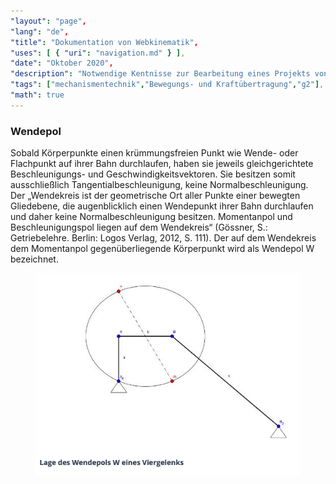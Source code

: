 ```yaml
---
"layout": "page",
"lang": "de",
"title": "Dokumentation von Webkinematik",
"uses": [ { "uri": "navigation.md" } ],
"date": "Oktober 2020",
"description": "Notwendige Kentnisse zur Bearbeitung eines Projekts von Webkinematik",
"tags": ["mechanismentechnik","Bewegungs- und Kraftübertragung","g2"],
"math": true
---
```


### Wendepol

Sobald Körperpunkte einen krümmungsfreien Punkt wie Wende- oder Flachpunkt auf ihrer Bahn durchlaufen, haben sie jeweils gleichgerichtete Beschleunigungs- und Geschwindigkeitsvektoren. Sie besitzen somit ausschließlich Tangentialbeschleunigung, keine Normalbeschleunigung. Der „Wendekreis ist der geometrische Ort aller Punkte einer bewegten Gliedebene, die augenblicklich einen Wendepunkt ihrer Bahn durchlaufen und daher keine Normalbeschleunigung besitzen. Momentanpol und Beschleunigungspol liegen auf dem Wendekreis“ (Gössner, S.: Getriebelehre. Berlin: Logos Verlag, 2012, S. 111). Der auf dem Wendekreis dem Momentanpol gegenüberliegende Körperpunkt wird als Wendepol W bezeichnet.

<figure>

<img src="./Bilder/bild 12.png">

</figure>